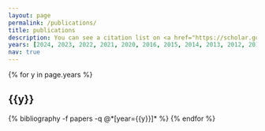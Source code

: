 ```yaml
---
layout: page
permalink: /publications/
title: publications
description: You can see a citation list on <a href="https://scholar.google.com/citations?user=csgUXLsAAAAJ&hl=en&oi=ao">Google Scholar</a> or <a href="https://dl.acm.org/author_page.cfm?id=81100632765&CFID=751179540&CFTOKEN=24574490">ACM DL</a>. Publications below in reverse chronological order. Generated by <a href="https://github.com/inukshuk/jekyll-scholar">jekyll-scholar</a>.
years: [2024, 2023, 2022, 2021, 2020, 2016, 2015, 2014, 2013, 2012, 2011, 2010, 2009, 2008, 2007, 2006, 2005, 2004, 2003, 2002, 2001, 1997]
nav: true
---
```


<div class="publications">

{% for y in page.years %}
  <h2 class="year">{{y}}</h2>
  {% bibliography -f papers -q @*[year={{y}}]* %}
{% endfor %}

</div>
